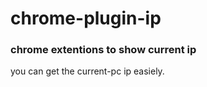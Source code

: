 # chrome-plugin-ip

### chrome extentions to show current ip

you can get the current-pc ip easiely.
